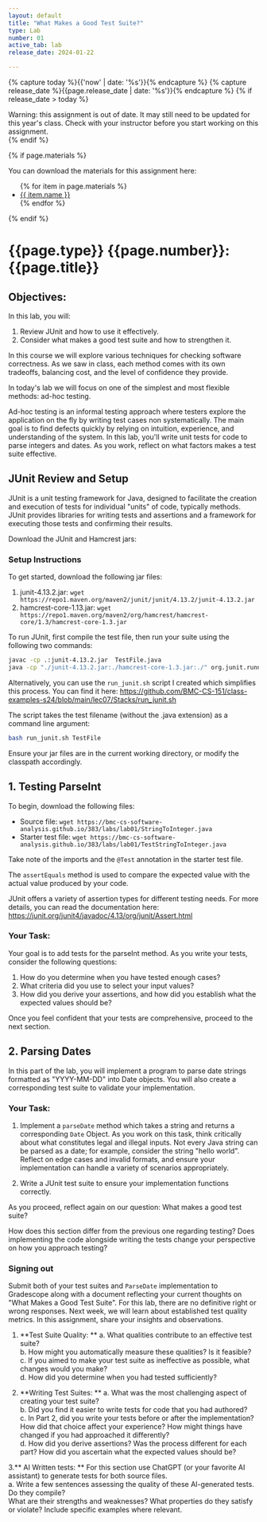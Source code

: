 ```yaml
---
layout: default
title: "What Makes a Good Test Suite?"
type: Lab
number: 01
active_tab: lab
release_date: 2024-01-22

---
```


<!-- Check whether the assignment is ready to release -->
{% capture today %}{{'now' | date: '%s'}}{% endcapture %}
{% capture release_date %}{{page.release_date | date: '%s'}}{% endcapture %}
{% if release_date > today %} 
<div class="alert alert-danger">
Warning: this assignment is out of date.  It may still need to be updated for this year's class.  Check with your instructor before you start working on this assignment.
</div>
{% endif %}
<!-- End of check whether the assignment is up to date -->


<!-- Check whether the assignment is up to date -->
<!--{% capture this_year %}{{'now' | date: '%Y'}}{% endcapture %}
{% capture due_year %}{{page.due_date | date: '%Y'}}{% endcapture %}
{% if this_year != due_year %} 
<div class="alert alert-danger">
Warning: this assignment is out of date.  It may still need to be updated for this year's class.  Check with your instructor before you start working on this assignment.
</div>
{% endif %}-->
<!-- End of check whether the assignment is up to date -->



{% if page.materials %}
<div class="alert alert-info">
You can download the materials for this assignment here:
<ul>
{% for item in page.materials %}
<li><a href="{{item.url}}">{{ item.name }}</a></li>
{% endfor %}
</ul>

</div>
{% endif %}





{{page.type}} {{page.number}}: {{page.title}}
=============================================================

## Objectives:

In this lab, you will:

1. Review JUnit and how to use it effectively.
2. Consider what makes a good test suite and how to strengthen it. 

In this course we will explore various techniques for checking software correctness. As we saw in class, each method comes with its own tradeoffs, balancing cost, and the level of confidence they provide.

In today's lab we will focus on one of the simplest and most flexible methods: ad-hoc testing. 

Ad-hoc testing is an informal testing approach where testers explore the application on the fly by writing test cases non systematically. The main goal is to find defects quickly by relying on intuition, experience, and understanding of the system. In this lab, you'll write unit tests for code to parse integers and dates. As you work, reflect on what factors makes a test suite effective.

## JUnit Review and Setup

JUnit is a unit testing framework for Java, designed to facilitate the creation and execution of tests for individual "units" of code, typically methods. JUnit provides libraries for writing tests and assertions and a framework for executing those tests and confirming their results.

Download the JUnit and Hamcrest jars:

### Setup Instructions

To get started, download the following jar files:

1. junit-4.13.2.jar:
`wget https://repo1.maven.org/maven2/junit/junit/4.13.2/junit-4.13.2.jar`
2. hamcrest-core-1.13.jar: 
`wget https://repo1.maven.org/maven2/org/hamcrest/hamcrest-core/1.3/hamcrest-core-1.3.jar`

To run JUnit, first compile the test file, then run your suite using the following two commands:

```bash
javac -cp .:junit-4.13.2.jar  TestFile.java
java -cp "./junit-4.13.2.jar:./hamcrest-core-1.3.jar:./" org.junit.runner.JUnitCore TestFile
```

Alternatively, you can use the `run_junit.sh` script I created which simplifies this process. You can find it here: https://github.com/BMC-CS-151/class-examples-s24/blob/main/lec07/Stacks/run_junit.sh

The script takes the test filename (without the .java extension) as a command line argument:

```bash
bash run_junit.sh TestFile
```

Ensure your jar files are in the current working directory, or modify the classpath accordingly.

## 1. Testing ParseInt

To begin, download the following files:
- Source file: `wget https://bmc-cs-software-analysis.github.io/383/labs/lab01/StringToInteger.java`
- Starter test file: `wget https://bmc-cs-software-analysis.github.io/383/labs/lab01/TestStringToInteger.java`

Take note of the imports and the `@Test` annotation in the starter test file. 

The `assertEquals` method is used to compare the expected value with the actual value produced by your code.

JUnit offers a variety of assertion types for different testing needs. For more details, you can read the documentation here: https://junit.org/junit4/javadoc/4.13/org/junit/Assert.html

### Your Task: 

Your goal is to add tests for the parseInt method. As you write your tests, consider the following questions:

1. How do you determine when you have tested enough cases?
2. What criteria did you use to select your input values?
3. How did you derive your assertions, and how did you establish what the expected values should be?

Once you feel confident that your tests are comprehensive, proceed to the next section.

## 2. Parsing Dates 

In this part of the lab, you will implement a program to parse date strings formatted as "YYYY-MM-DD" into Date objects. You will also create a corresponding test suite to validate your implementation.

### Your Task:

1. Implement a `parseDate` method which takes a string and returns a corresponding `Date` Object. As you work on this task, think critically about what constitutes legal and illegal inputs. Not every Java string can be parsed as a date; for example, consider the string "hello world". Reflect on edge cases and invalid formats, and ensure your implementation can handle a variety of scenarios appropriately.

2. Write a JUnit test suite to ensure your implementation functions correctly. 

As you proceed, reflect again on our question: What makes a good test suite? 

How does this section differ from the previous one regarding testing? Does implementing the code alongside writing the tests change your perspective on how you approach testing?

### Signing out
Submit both of your test suites and `ParseDate` implementation to Gradescope along with a document reflecting your current thoughts on "What Makes a Good Test Suite". For this lab, there are no definitive right or wrong responses. Next week, we will learn about established test quality metrics. In this assignment, share your insights and observations.

1. **Test Suite Quality: **
  a. What qualities contribute to an effective test suite?  
  b. How might you automatically measure these qualities? Is it feasible?  
  c. If you aimed to make your test suite as ineffective as possible, what changes would you make?  
  d. How did you determine when you had tested sufficiently?  

2. **Writing Test Suites: ** 
  a. What was the most challenging aspect of creating your test suite?  
  b. Did you find it easier to write tests for code that you had authored?  
  c. In Part 2, did you write your tests before or after the implementation? How did that choice affect  your experience? How might things have changed if you had approached it differently?  
  d. How did you derive assertions? Was the process different for each part? How did you ascertain what the expected values should be?  

3.** AI Written tests: ** For this section use ChatGPT (or your favorite AI assistant) to generate tests for both source files.   
  a. Write a few sentences assessing the quality of these AI-generated tests.  
     Do they compile?  
     What are their strengths and weaknesses? What properties do they satisfy or violate?
     Include specific examples where relevant.  
